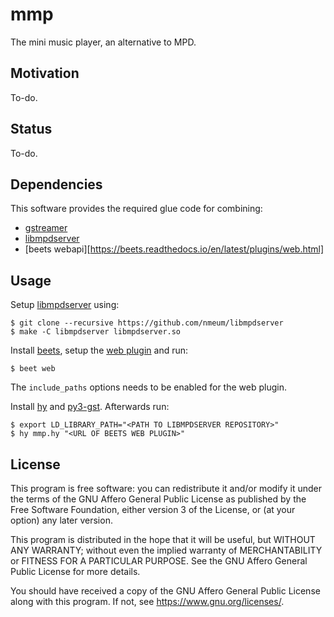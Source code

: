 # mmp

The mini music player, an alternative to MPD.

## Motivation

To-do.

## Status

To-do.

## Dependencies

This software provides the required glue code for combining:

* [gstreamer][gstreamer website]
* [libmpdserver][libmpdserver github]
* [beets webapi][https://beets.readthedocs.io/en/latest/plugins/web.html]

## Usage

Setup [libmpdserver][libmpdserver github] using:

	$ git clone --recursive https://github.com/nmeum/libmpdserver
	$ make -C libmpdserver libmpdserver.so

Install [beets][beets homepage], setup the [web plugin][beets web] and run:

	$ beet web

The `include_paths` options needs to be enabled for the web plugin.

Install [hy][hy homepage] and [py3-gst][py3-gst homepage]. Afterwards run:

	$ export LD_LIBRARY_PATH="<PATH TO LIBMPDSERVER REPOSITORY>"
	$ hy mmp.hy "<URL OF BEETS WEB PLUGIN>"

## License

This program is free software: you can redistribute it and/or modify it
under the terms of the GNU Affero General Public License as published by
the Free Software Foundation, either version 3 of the License, or (at
your option) any later version.

This program is distributed in the hope that it will be useful, but
WITHOUT ANY WARRANTY; without even the implied warranty of
MERCHANTABILITY or FITNESS FOR A PARTICULAR PURPOSE. See the GNU Affero
General Public License for more details.

You should have received a copy of the GNU Affero General Public License
along with this program. If not, see <https://www.gnu.org/licenses/>.

[libmpdserver github]: https://github.com/nmeum/libmpdserver
[beets homepage]: https://beets.io/
[beets web]: https://beets.readthedocs.io/en/latest/plugins/web.html
[hy homepage]: https://docs.hylang.org
[py3-gst homepage]: https://gstreamer.freedesktop.org/bindings/python.html
[gstreamer website]: https://gstreamer.freedesktop.org/
